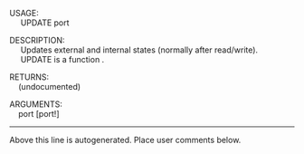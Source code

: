 USAGE:  
&nbsp;&nbsp;&nbsp;&nbsp;&nbsp;UPDATE&nbsp;port&nbsp;  
  
DESCRIPTION:  
&nbsp;&nbsp;&nbsp;&nbsp;&nbsp;Updates&nbsp;external&nbsp;and&nbsp;internal&nbsp;states&nbsp;(normally&nbsp;after&nbsp;read/write).  
&nbsp;&nbsp;&nbsp;&nbsp;&nbsp;UPDATE&nbsp;is&nbsp;a&nbsp;function&nbsp;.  
  
RETURNS:  
&nbsp;&nbsp;&nbsp;&nbsp;(undocumented)  
  
ARGUMENTS:  
&nbsp;&nbsp;&nbsp;&nbsp;port&nbsp;[port!]  
___
Above this line is autogenerated. Place user comments below.
